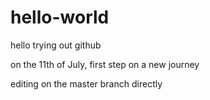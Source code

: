 # hello-world
hello trying out github

on the 11th of July, first step on a new journey

editing on the master branch directly
